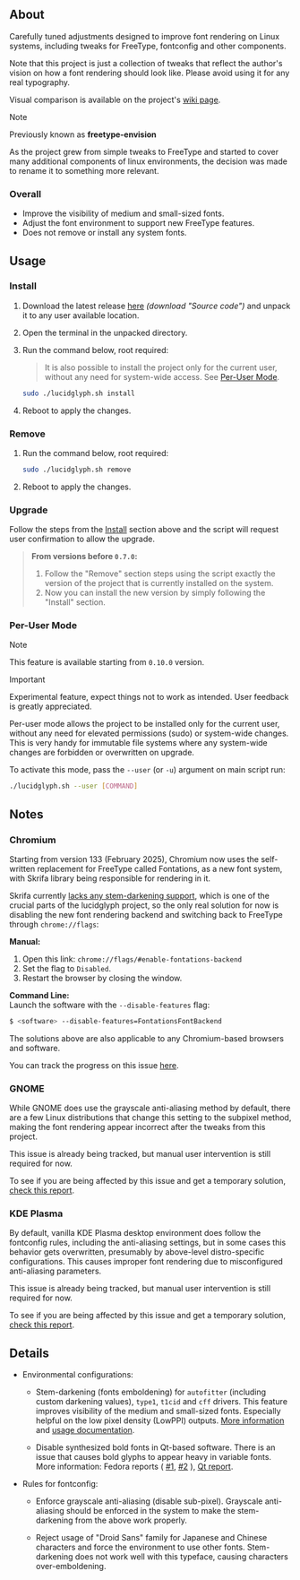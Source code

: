 ## About
Carefully tuned adjustments designed to improve font rendering on Linux
systems, including tweaks for FreeType, fontconfig and other components.

Note that this project is just a collection of tweaks that reflect the author's
vision on how a font rendering should look like. Please avoid using it for any
real typography.

Visual comparison is available on the project's
[wiki page](https://github.com/maximilionus/lucidglyph/wiki/Comparison).

> [!NOTE]  
> Previously known as **freetype-envision**
>
> As the project grew from simple tweaks to FreeType and started to cover many
> additional components of linux environments, the decision was made to rename
> it to something more relevant.

### Overall
- Improve the visibility of medium and small-sized fonts.
- Adjust the font environment to support new FreeType features.
- Does not remove or install any system fonts.


## Usage
### Install
1. Download the latest release
   [here](https://github.com/maximilionus/lucidglyph/releases/latest)
   *(download "Source code")* and unpack it to any user available location.
2. Open the terminal in the unpacked directory.
3. Run the command below, root required:
   > It is also possible to install the project only for the current user,
   > without any need for system-wide access.
   > See [Per-User Mode](#per-user-mode).

   ```sh
   sudo ./lucidglyph.sh install
   ```
4. Reboot to apply the changes.

### Remove
1. Run the command below, root required:
   ```sh
   sudo ./lucidglyph.sh remove
   ```
2. Reboot to apply the changes.

### Upgrade
Follow the steps from the [Install](#install) section above and the script will
request user confirmation to allow the upgrade.

> **From versions before `0.7.0`:**  
> 1. Follow the "Remove" section steps using the script exactly the version of
>    the project that is currently installed on the system.
> 2. Now you can install the new version by simply following the "Install"
>    section.

### Per-User Mode
> [!NOTE]  
> This feature is available starting from `0.10.0` version.

> [!IMPORTANT]  
> Experimental feature, expect things not to work as intended. User feedback is
> greatly appreciated.

Per-user mode allows the project to be installed only for the current user,
without any need for elevated permissions (sudo) or system-wide changes. This
is very handy for immutable file systems where any system-wide changes are
forbidden or overwritten on upgrade.

To activate this mode, pass the `--user` (or `-u`) argument on main script run:
```sh
./lucidglyph.sh --user [COMMAND]
```


## Notes
### Chromium
Starting from version 133 (February 2025), Chromium now uses the self-written
replacement for FreeType called Fontations, as a new font system, with Skrifa
library being responsible for rendering in it.

Skrifa currently
[lacks any stem-darkening support](https://github.com/googlefonts/fontations/issues/1407),
which is one of the crucial parts of the lucidglyph project, so the only real
solution for now is disabling the new font rendering backend and switching back
to FreeType through `chrome://flags`:

**Manual:**  
1. Open this link: `chrome://flags/#enable-fontations-backend`
2. Set the flag to `Disabled`.
3. Restart the browser by closing the window.

**Command Line:**  
Launch the software with the `--disable-features` flag:

```sh
$ <software> --disable-features=FontationsFontBackend
```

The solutions above are also applicable to any Chromium-based browsers and
software.

You can track the progress on this issue
[here](https://github.com/maximilionus/lucidglyph/issues/18).


### GNOME
While GNOME does use the grayscale anti-aliasing method by default, there are a
few Linux distributions that change this setting to the subpixel method, making
the font rendering appear incorrect after the tweaks from this project.

This issue is already being tracked, but manual user intervention is still
required for now.

To see if you are being affected by this issue and get a temporary solution,
[check this report](https://github.com/maximilionus/lucidglyph/issues/7).


### KDE Plasma
By default, vanilla KDE Plasma desktop environment does follow the fontconfig
rules, including the anti-aliasing settings, but in some cases this behavior
gets overwritten, presumably by above-level distro-specific configurations.
This causes improper font rendering due to misconfigured anti-aliasing
parameters.

This issue is already being tracked, but manual user intervention is still
required for now.

To see if you are being affected by this issue and get a temporary solution,
[check this report](https://github.com/maximilionus/lucidglyph/issues/12).


## Details
- Environmental configurations:
   - Stem-darkening (fonts emboldening) for `autofitter` (including custom
     darkening values), `type1`, `t1cid` and `cff` drivers. This feature
     improves visibility of the medium and small-sized fonts. Especially
     helpful on the low pixel density (LowPPI) outputs.
     [More information](https://freetype.org/freetype2/docs/hinting/text-rendering-general.html)
     and
     [usage documentation](https://freetype.org/freetype2/docs/reference/ft2-properties.html#no-stem-darkening).

   - Disable synthesized bold fonts in Qt-based software. There is an issue
     that causes bold glyphs to appear heavy in variable fonts. More
     information:
     Fedora reports (
     [#1](https://bugzilla.redhat.com/show_bug.cgi?id=2179854),
     [#2](https://pagure.io/fedora-kde/SIG/issue/461)
     ),
     [Qt report](https://bugreports.qt.io/browse/QTBUG-112136).

- Rules for fontconfig:
   - Enforce grayscale anti-aliasing (disable sub-pixel). Grayscale
     anti-aliasing should be enforced in the system to make the stem-darkening
     from the above work properly.

   - Reject usage of "Droid Sans" family for Japanese and Chinese characters
     and force the environment to use other fonts. Stem-darkening does not work
     well with this typeface, causing characters over-emboldening.

